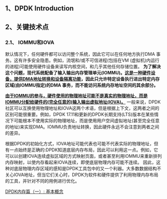 ## 1、DPDK Introduction

## 2、关键技术点
### 2.1、 IOMMU和IOVA
默认情况下，任何硬件都可以访问整个系统，因此它可以在任何地方执行DMA 事务。这有许多安全隐患。例如，流氓和/或不可信进程(包括在VM (虚拟机)内运行的进程)可能使用硬件设备来读写内核空间，和几乎其他任何存储位置。
**为了解决这个问题，现代系统配备了输入输出内存管理单元(IOMMU)。<u>这是一种硬件设备，提供DMA地址转换和设备隔离功能</u>，因此只允许特定设备执行进出特定内存区域(由IOMMU指定)的DMA 事务，而不能访问系统内存地址空间的其余部分。**

<u>**由于IOMMU的参与，硬件使用的物理地址可能不是真实的物理地址，而是IOMMU分配给硬件的(完全任意的)输入输出虚拟地址(IOVA)。**</u> 一般来说，DPDK社区可以互换使用物理地址和IOVA这两个术语，但是根据上下文，这两者之间的区别可能很重要。例如，DPDK 17.11和更新的DPDK长期支持(LTS)版本在某些情况下可能根本不使用实际的物理地址，而是使用用户空间虚拟地址(甚至完全任意的地址)来实现DMA。IOMMU负责地址转换，因此硬件永远不会注意到两者之间的差异。

根据DPDK的初始化方式，IOVA地址可能代表也可能不代表实际的物理地址，但有一点始终是正确的:DPDK知道底层内存布局，因此可以利用这一点。例如，它可以以创建IOVA连续虚拟区域的方式映射页面，或者甚至利用IOMMU来重新排列内存映射，以使内存看起来IOVA连续，即使底层物理内存可能不连续。
因此，这种对底层物理内存区域的感知是DPDK工具包中的又一个利器。大多数数据结构不关心IOVA地址，但当它们关心时，DPDK为软件和硬件提供了利用物理内存布局的工具，并针对不同的用例进行优化。

[DPDK内存篇（一）: 基本概念](https://www.sdnlab.com/23475.html)